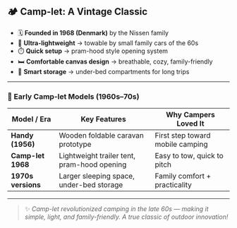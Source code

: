 ## 🏕️ Camp-let: A Vintage Classic  

- 🗓️ **Founded in 1968 (Denmark)** by the Nissen family  
- 🚗 **Ultra-lightweight** → towable by small family cars of the 60s  
- ⏱️ **Quick setup** → pram-hood style opening system  
- 🛏️ **Comfortable canvas design** → breathable, cozy, family-friendly  
- 🧳 **Smart storage** → under-bed compartments for long trips  

---

### 📜 Early Camp-let Models (1960s–70s)

| Model / Era        | Key Features                                   | Why Campers Loved It |
|--------------------|-----------------------------------------------|----------------------|
| **Handy (1956)**   | Wooden foldable caravan prototype              | First step toward mobile camping |
| **Camp-let 1968**  | Lightweight trailer tent, pram-hood opening    | Easy to tow, quick to pitch |
| **1970s versions** | Larger sleeping space, under-bed storage       | Family comfort + practicality |

---

> ✨ *Camp-let revolutionized camping in the late 60s — making it simple, light, and family-friendly. A true classic of outdoor innovation!*

